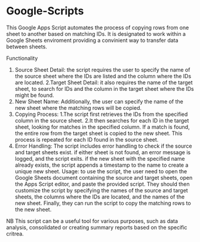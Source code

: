 # Google-Scripts
This Google Apps Script automates the process of copying rows from one sheet to another based on matching IDs. It is designated to work within a Google Sheets enviroment providing a convinient way to transfer data between sheets.

Functionality
1. Source Sheet Detail:
the script requires the user to specify the name of the source sheet where the IDs are listed and the column where the IDs are located.
2.Target Sheet Detail:
it also requires the name of the target sheet, to search for IDs and the column in the target sheet where the IDs might be found.
3. New Sheet Name:
Additionally, the user can specify the name of the new sheet where the matching rows will be copied.
4. Copying Process:
1.The script first retrieves the IDs from the specified column in the source sheet.
2.It then searches for each ID in the target sheet, looking for matches in the specified column.
If a match is found, the entire row from the target sheet is copied to the new sheet.
This process is repeated for each ID found in the source sheet.
5. Error Handling:
The script includes error handling to check if the source and target sheets exist. if either sheet is not found, an error message is logged, and the script exits.
if the new sheet with the specified name already exists, the script appends a timestamp to the name to create a unique new sheet.
Usage:
to use the script, the user need to open the Google Sheets document containing the source and target sheets, open the Apps Script editor, and paste the provided script. They should then customize the script by specifying the names of the source and target sheets, the columns where the IDs are located, and the names of the new sheet. Finally, they can run the script to copy the matching rows to the new sheet.

NB This script can be a useful tool for various purposes, such as data analysis, consolidated or creating summary reports based on the specific critrea.  
